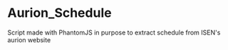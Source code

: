 # Aurion_Schedule
Script made with PhantomJS in purpose to extract schedule from ISEN's aurion website

